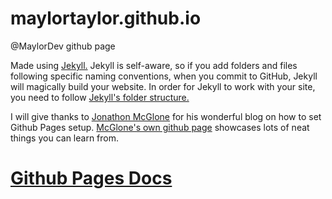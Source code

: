 # maylortaylor.github.io
@MaylorDev github page

Made using [Jekyll.](https://jekyllrb.com/docs/home/) Jekyll is self-aware, so if you add folders and files following specific naming conventions, when you commit to GitHub, Jekyll will magically build your website. In order for Jekyll to work with your site, you need to follow [Jekyll's folder structure.](https://jekyllrb.com/docs/structure/)

I will give thanks to [Jonathon McGlone](http://jmcglone.com/guides/github-pages) for his wonderful blog on how to set Github Pages setup. [McGlone's own github page](https://github.com/jmcglone/jmcglone.github.io) showcases lots of neat things you can learn from.

# [Github Pages Docs](https://help.github.com/categories/github-pages-basics/)